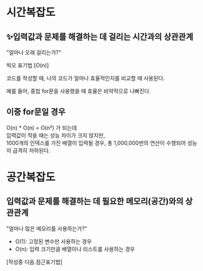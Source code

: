 # 시간복잡도

## ✨입력값과 문제를 해결하는 데 걸리는 시간과의 상관관계

"얼마나 오래 걸리는가?"

빅오 표기법 [O(n)]

코드를 작성할 때, 나의 코드가 얼마나 효율적인지를 비교할 때 사용된다.

예를 들어, 중첩 for문을 사용했을 때 효율은 비약적으로 나빠진다.

## 이중 for문일 경우

O(n) * O(n) = O(n²) 가 되는데  
입력값이 작을 때는 성능 차이가 크지 않지만,  
1000개의 인덱스를 가진 배열이 입력될 경우, 총 1,000,000번의 연산이 수행되어 성능이 급격히 저하된다.

# 공간복잡도

## 입력값과 문제를 해결하는 데 필요한 메모리(공간)와의 상관관계

"얼마나 많은 메모리를 사용하는가?"

- O(1): 고정된 변수만 사용하는 경우  
- O(n): 입력 크기만큼 배열이나 리스트를 사용하는 경우

[작성중 다음.점근표기법]
 